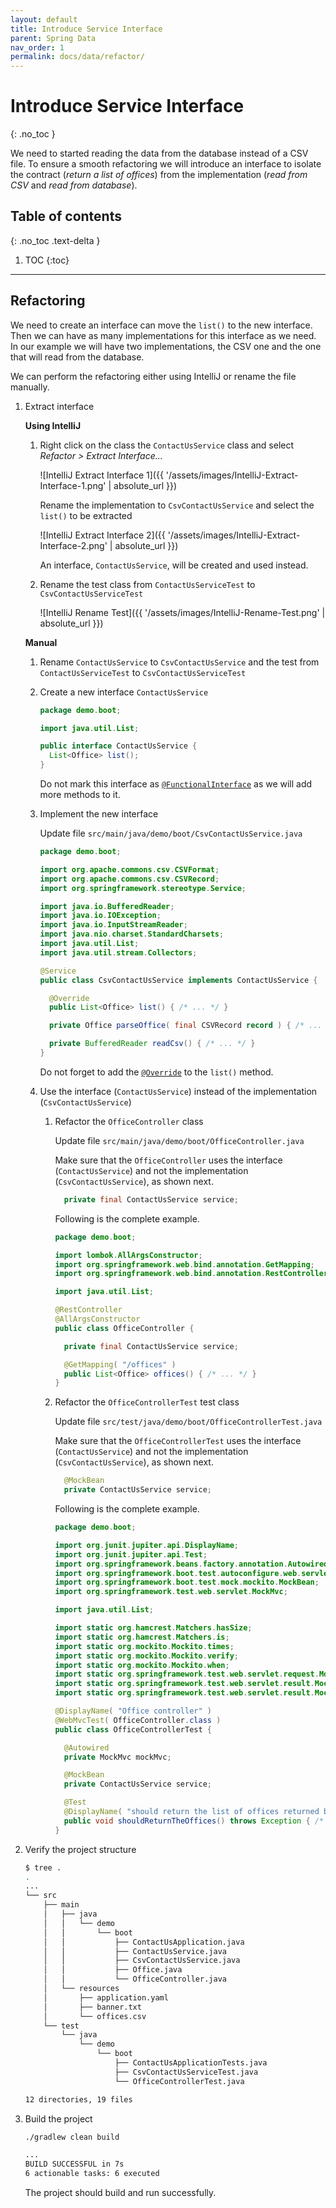 ```yaml
---
layout: default
title: Introduce Service Interface
parent: Spring Data
nav_order: 1
permalink: docs/data/refactor/
---
```


# Introduce Service Interface
{: .no_toc }

We need to started reading the data from the database instead of a CSV file.  To ensure a smooth refactoring we will introduce an interface to isolate the contract (_return a list of offices_) from the implementation (_read from CSV_ and _read from database_).

## Table of contents
{: .no_toc .text-delta }

1. TOC
{:toc}

---

## Refactoring

We need to create an interface can move the `list()` to the new interface.  Then we can have as many implementations for this interface as we need.  In our example we will have two implementations, the CSV one and the one that will read from the database.

We can perform the refactoring either using IntelliJ or rename the file manually.

1. Extract interface

   **Using IntelliJ**

   1. Right click on the class the `ContactUsService` class and select _Refactor > Extract Interface..._

      ![IntelliJ Extract Interface 1]({{ '/assets/images/IntelliJ-Extract-Interface-1.png' | absolute_url }})

      Rename the implementation to `CsvContactUsService` and select the `list()` to be extracted

      ![IntelliJ Extract Interface 2]({{ '/assets/images/IntelliJ-Extract-Interface-2.png' | absolute_url }})

      An interface, `ContactUsService`, will be created and used instead.

   1. Rename the test class from `ContactUsServiceTest` to `CsvContactUsServiceTest`

      ![IntelliJ Rename Test]({{ '/assets/images/IntelliJ-Rename-Test.png' | absolute_url }})

   **Manual**

   1. Rename `ContactUsService` to `CsvContactUsService` and the test from `ContactUsServiceTest` to `CsvContactUsServiceTest`

   1. Create a new interface `ContactUsService`

      ```java
      package demo.boot;

      import java.util.List;

      public interface ContactUsService {
        List<Office> list();
      }
      ```

      Do not mark this interface as [`@FunctionalInterface`](https://docs.oracle.com/en/java/javase/14/docs/api/java.base/java/lang/FunctionalInterface.html) as we will add more methods to it.

   1. Implement the new interface

      Update file `src/main/java/demo/boot/CsvContactUsService.java`

      ```java
      package demo.boot;

      import org.apache.commons.csv.CSVFormat;
      import org.apache.commons.csv.CSVRecord;
      import org.springframework.stereotype.Service;

      import java.io.BufferedReader;
      import java.io.IOException;
      import java.io.InputStreamReader;
      import java.nio.charset.StandardCharsets;
      import java.util.List;
      import java.util.stream.Collectors;

      @Service
      public class CsvContactUsService implements ContactUsService {

        @Override
        public List<Office> list() { /* ... */ }

        private Office parseOffice( final CSVRecord record ) { /* ... */ }

        private BufferedReader readCsv() { /* ... */ }
      }
      ```

      Do not forget to add the [`@Override`](https://docs.oracle.com/en/java/javase/14/docs/api/java.base/java/lang/Override.html) to the `list()` method.

   1. Use the interface (`ContactUsService`) instead of the implementation (`CsvContactUsService`)

      1. Refactor the `OfficeController` class

         Update file `src/main/java/demo/boot/OfficeController.java`

         Make sure that the `OfficeController` uses the interface (`ContactUsService`) and not the implementation (`CsvContactUsService`), as shown next.

         ```java
           private final ContactUsService service;
         ```

         Following is the complete example.

         ```java
         package demo.boot;

         import lombok.AllArgsConstructor;
         import org.springframework.web.bind.annotation.GetMapping;
         import org.springframework.web.bind.annotation.RestController;

         import java.util.List;

         @RestController
         @AllArgsConstructor
         public class OfficeController {

           private final ContactUsService service;

           @GetMapping( "/offices" )
           public List<Office> offices() { /* ... */ }
         }
         ```

      1. Refactor the `OfficeControllerTest` test class

         Update file `src/test/java/demo/boot/OfficeControllerTest.java`

         Make sure that the `OfficeControllerTest` uses the interface (`ContactUsService`) and not the implementation (`CsvContactUsService`), as shown next.

         ```java
           @MockBean
           private ContactUsService service;
         ```

         Following is the complete example.

         ```java
         package demo.boot;

         import org.junit.jupiter.api.DisplayName;
         import org.junit.jupiter.api.Test;
         import org.springframework.beans.factory.annotation.Autowired;
         import org.springframework.boot.test.autoconfigure.web.servlet.WebMvcTest;
         import org.springframework.boot.test.mock.mockito.MockBean;
         import org.springframework.test.web.servlet.MockMvc;

         import java.util.List;

         import static org.hamcrest.Matchers.hasSize;
         import static org.hamcrest.Matchers.is;
         import static org.mockito.Mockito.times;
         import static org.mockito.Mockito.verify;
         import static org.mockito.Mockito.when;
         import static org.springframework.test.web.servlet.request.MockMvcRequestBuilders.get;
         import static org.springframework.test.web.servlet.result.MockMvcResultMatchers.jsonPath;
         import static org.springframework.test.web.servlet.result.MockMvcResultMatchers.status;

         @DisplayName( "Office controller" )
         @WebMvcTest( OfficeController.class )
         public class OfficeControllerTest {

           @Autowired
           private MockMvc mockMvc;

           @MockBean
           private ContactUsService service;

           @Test
           @DisplayName( "should return the list of offices returned by the service" )
           public void shouldReturnTheOffices() throws Exception { /* ... */ }
         }
         ```

1. Verify the project structure

   ```bash
   $ tree .
   .
   ...
   └── src
       ├── main
       │   ├── java
       │   │   └── demo
       │   │       └── boot
       │   │           ├── ContactUsApplication.java
       │   │           ├── ContactUsService.java
       │   │           ├── CsvContactUsService.java
       │   │           ├── Office.java
       │   │           └── OfficeController.java
       │   └── resources
       │       ├── application.yaml
       │       ├── banner.txt
       │       └── offices.csv
       └── test
           └── java
               └── demo
                   └── boot
                       ├── ContactUsApplicationTests.java
                       ├── CsvContactUsServiceTest.java
                       └── OfficeControllerTest.java

   12 directories, 19 files
   ```

1. Build the project

   ```bash
   ./gradlew clean build

   ...
   BUILD SUCCESSFUL in 7s
   6 actionable tasks: 6 executed
   ```

   The project should build and run successfully.
